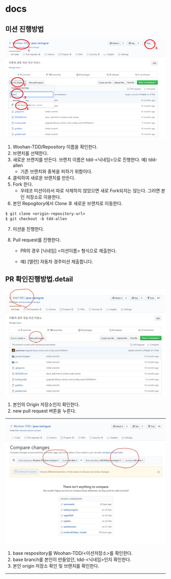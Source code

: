 # docs


## 미션 진행방법
![sample](./img/fork.png)
1. Woohan-TDD/Repository 이름을 확인한다.
2. 브랜치를 선택한다.
3. 새로운 브랜치를 만든다. 브랜치 이름은 tdd-<닉네임>으로 진행한다. 예) tdd-allen
   - 기존 브랜치와 중복을 피하기 위함이다. 
4. 클릭하여 새로운 브랜치를 만든다.
5. Fork 한다.
   - 우테코 미션이라서 따로 삭제하지 않았으면 새로 Fork되지는 않는다. 그러면 본인 저장소로 이용한다.
6. 본인 Repogitory에서 Clone 후 새로운 브랜치로 이동한다.

  ```
  $ git clone <origin-repository-url>
  $ git checkout -b tdd-allen
  ```
7. 미션을 진행한다.
8. Pull request를 진행한다. 

   - PR의 경우 [닉네임] <미션이름> 형식으로 제출한다. 

   - 예) [앨런] 자동차 경주미션 제출합니다.






## PR 확인진행방법.detail
![pr1](./img/pr1.JPG)
1. 본인의 Origin 저장소인지 확인한다.
2. new pull request 버튼을 누른다.

---





![pr2](./img/pr2.JPG)
1. base respository를 Woohan-TDD/<미션저장소>를 확인한다.
2. base branch를 본인이 만들었던, tdd-<닉네임>인지 확인한다.
3. 본인 origin 저장소 확인 및 브랜치를 확인한다.

---